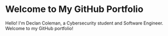 # Welcome to My GitHub Portfolio

Hello! I'm Declan Coleman, a Cybersecurity student and Software Engineer. Welcome to my GitHub portfolio!
<!------
## About Me

- **Location:** [United States of America]
- **LinkedIn:** [www.linkedin.com/in/declan-coleman-129a2b1b0]

## Skills

| **Programming Languages** | **Frameworks** | **Deployment** |
|:---------------------------:|:----------------:|:----------------:|
| ![Python](https://github.com/user-attachments/assets/43de1f79-db6e-4d2b-9262-f7e84ad3608c) | ![React](https://github.com/user-attachments/assets/59399123-09fa-493b-9569-90946da161ce) | ![Docker](https://github.com/user-attachments/assets/3da6795c-ce8c-49b9-8cb9-b40844a6b38b) |
| ![C](https://github.com/user-attachments/assets/74bcd284-8c1f-44a5-a0f0-4b9d23f4a17b) | ![Flask](https://github.com/user-attachments/assets/08e9de98-25e0-4026-9c2e-4ba24624d27e) | ![Git](https://github.com/user-attachments/assets/bc66f36c-3f2b-4502-b640-abc4abecba52) |
| ![Bash](https://github.com/user-attachments/assets/c5b550a8-89d5-401a-a84b-095e717ddb73) |  | ![Azure](https://github.com/user-attachments/assets/817297ee-0360-412c-b65d-1aa4ae519dda) |


  
 **Security:** 

| Skill Area             | Example Skills                                   |
|------------------------|-------------------------------------------------|
| Threats, Attacks, and Vulnerabilities | Malware identification, Social engineering |
| Security Technologies and Tools | Firewall management, IDS/IPS implementation |
| Architecture and Design | Secure network design, Cloud security concepts  |
| Identity and Access Management (IAM) | MFA, SSO implementation, Account management, ACL |
| Risk Management         | Risk assessments, Incident response planning    |
| Cryptography and PKI    | Encryption techniques, PKI management           |
| Operations and Incident Response | Log analysis, Digital forensics, DLP implementation |
| Security Policies and Procedures | Policy development, Security training   |








## Projects

### [Project Name](Link to Project)
Brief description of the project. Highlight the key features and technologies used.

- **Tech Stack:** [e.g., Python, Flask, PostgreSQL]
- **Features:** [e.g., User Authentication, REST API]
- **Link:** [GitHub Repository](Link to Repository)

### [Project Name](Link to Project)
Brief description of the project. Highlight the key features and technologies used.

- **Tech Stack:** [e.g., JavaScript, React, MongoDB]
- **Features:** [e.g., Real-time Chat, WebSocket]
- **Link:** [GitHub Repository](Link to Repository)

## Cybersecurity

### [Vulnerability Assessment/Penetration Test & Report](Link to Project)
Brief description of your cybersecurity project or research. Mention any specific tools or techniques used.

- **Tech Stack:** [Qualys VM, VBox, Parrot Linux, BurpSuite, NMAP]
- **Focus Area:** [Vulnerability Assessment, Penetration Testing, Risk Assessment, Web Application Security]
- **Link:** [GitHub Repository](Link to Repository)

### [Security Project Name](Link to Project)
Brief description of your cybersecurity project or research. Mention any specific tools or techniques used.

- **Tech Stack:** [e.g., OWASP ZAP, Burp Suite]
- **Focus Area:** [e.g., Web Application Security, Vulnerability Assessment]
- **Link:** [GitHub Repository](Link to Repository)

## Contact

Feel free to reach out if you have any questions or just want to connect!

- **Email:** [Your Email Address]
- **LinkedIn:** [Your LinkedIn Profile]

---

Thanks for visiting my portfolio! 🚀 -->
